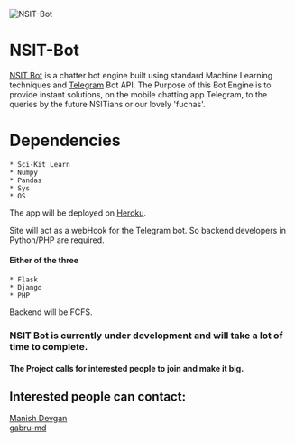 ![NSIT-Bot](https://github.com/gabru-md/NSIT-Bot/blob/master/resources/images/NSIT-Bot.jpg?raw=true)

# NSIT-Bot

[NSIT Bot](https://github.com/gabru-md/NSIT-Bot) is a chatter bot engine built using standard Machine Learning techniques and [Telegram](https://telegram.org/) Bot API.
The Purpose of this Bot Engine is to provide instant solutions, on the mobile chatting app Telegram, to the queries by the future NSITians or our lovely 'fuchas'.

# Dependencies
    * Sci-Kit Learn
    * Numpy
    * Pandas
    * Sys
    * OS
The app will be deployed on [Heroku](https://www.heroku.com/).

Site will act as a webHook for the Telegram bot. So backend developers in Python/PHP are required. 
#### Either of the three
    * Flask
    * Django
    * PHP

Backend will be FCFS.

### NSIT Bot is currently under development and will take a lot of time to complete.
#### The Project calls for interested people to join and make it big.

## Interested people can contact:
[Manish Devgan](https://www.facebook.com/mr.rkr)<br>
[gabru-md](https://github.com/gabru-md)
